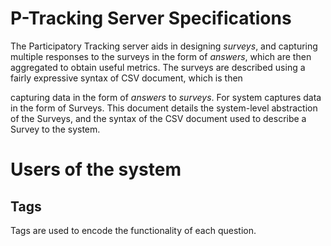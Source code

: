 <title-block>
<h1>P-Tracking Server Specifications</h1>
</title-block>

The Participatory Tracking server aids in designing _surveys_, and capturing multiple responses to the surveys in the form of _answers_, which are then aggregated to obtain useful metrics.  The surveys are described using a fairly expressive syntax of CSV document, which is then 


capturing data in the form of _answers_ to _surveys_.  For 
system captures data in the form of Surveys.  This document details the system-level abstraction of the Surveys, and the syntax of the CSV document used to describe a Survey to the system.

# Users of the system


## Tags

Tags are used to encode the functionality of each question.
